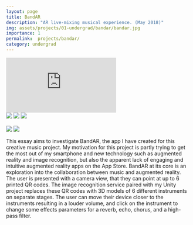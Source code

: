 ```yaml
---
layout: page
title: BandAR
description: "AR live-mixing musical experience. (May 2018)"
img: assets/projects/01-undergrad/bandar/bandar.jpg
importance: 1
permalink:  projects/bandar/
category: undergrad
---
```



<div class="row">
    <div class="col-sm mt-3 mt-md-0">
        <div class ="embed-responsive embed-responsive-16by9"><iframe src="https://player.vimeo.com/video/419625002?title=0&amp;byline=0&amp;portrait=0&amp;color=ffffff" frameborder="0" webkitallowfullscreen mozallowfullscreen allowfullscreen></iframe></div>
    </div>
</div>
<div class="caption">
    <a href="https://www.apple.com/iphone/"><img src="https://img.shields.io/badge/Platform-iPhone-yellow?style=flat-square&logo=apple"></a>
    <a href="https://unity.com/"><img src="https://img.shields.io/badge/Environment-Unity-orange?style=flat-square&logo=unity&logoColor=white"></a>
    <a href="https://github.com/sambilbow/bandar/"><img src="https://img.shields.io/badge/Code-GitHub-blue?style=flat-square&logo=github&logoColor=white"></a>
    <br>
    <br>
    <a href="https://www.sussex.ac.uk/study/modules/undergraduate/2019/W3085-sound-for-interactive-media"><img src="https://img.shields.io/badge/Module-Sound for Interactive Media-red?style=flat-square&logo=todoist&logoColor=white"></a>
    <a href="../../assets/projects/01-undergrad/bandar/essay.pdf" target="_blank"><img src="https://img.shields.io/badge/Coursework-Essay-green?style=flat-square&logo=readthedocs&logoColor=white"></a>
</div>

This essay aims to investigate BandAR, the app I have created for this creative music project. My motivation for this project is partly trying to get the most out of my smartphone and new technology such as augmented reality and image recognition, but also the apparent lack of engaging and intuitive augmented reality apps on the App Store. BandAR at its core is an exploration into the collaboration between music and augmented reality. The user is presented with a camera view, that they can point at up to 6 printed QR codes. The image recognition service paired with my Unity project replaces these QR codes with 3D models of 6 different instruments on separate stages. The user can move their device closer to the instruments resulting in a louder volume, and click on the instrument to change some effects parameters for a reverb, echo, chorus, and a high-pass filter.
